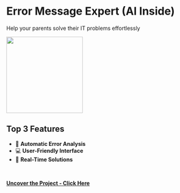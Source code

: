 # Error Message Expert (AI Inside)
Help your parents solve their IT problems effortlessly
<br>

<img src="https://github.com/tobwil/markdown_website/assets/72387477/7744f78f-f926-44be-a015-ce557f332262" height="200">
<br>

## Top 3 Features

* 🤖 **Automatic Error Analysis**
* 💻 **User-Friendly Interface**
* 🔄 **Real-Time Solutions**
<br>

**[<i class="fa-solid fa-up-right-from-square"></i> Uncover the Project - Click Here](https://a.picoapps.xyz/mention-whether)**
